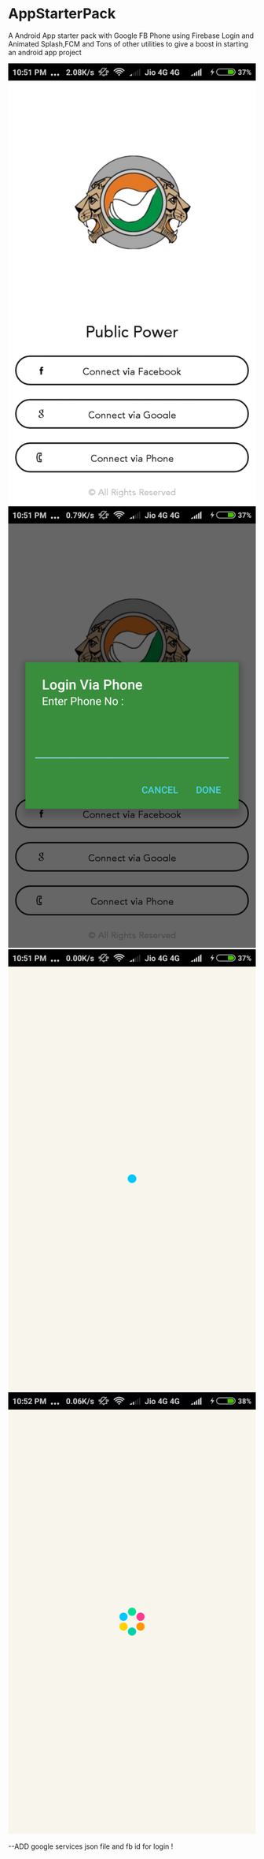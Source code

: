 # AppStarterPack
A Android App starter pack with Google FB Phone using Firebase Login and Animated Splash,FCM and Tons of other utilities to give a boost in starting an android app project
 
![Alt text](/screenshots/s1.png?raw=true "Login") ![Alt text](/screenshots/s2.png?raw=true "Phone Login") ![Alt text](/screenshots/s3.png?raw=true "Animated Splash") ![Alt text](/screenshots/s4.png?raw=true "Animated Splash")


--ADD google services json file and fb id for login !
